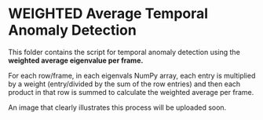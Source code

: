 # WEIGHTED Average Temporal Anomaly Detection

This folder contains the script for temporal anomaly detection using the **weighted average eigenvalue per frame.** 

For each row/frame, in each eigenvals NumPy array, each entry is multiplied by a weight (entry/divided by the sum of the row entries) and then each product in that row is summed to
calculate the weighted average per frame. 

An image that clearly illustrates this process will be uploaded soon. 
